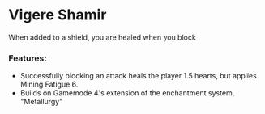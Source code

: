 # Vigere Shamir <!--$headerTitle--><!--$pmc:delete-->

When added to a shield, you are healed when you block<!--$pmc:headerSize-->

### Features:
- Successfully blocking an attack heals the player 1.5 hearts, but applies Mining Fatigue 6.
- Builds on Gamemode 4's extension of the enchantment system, "Metallurgy"
